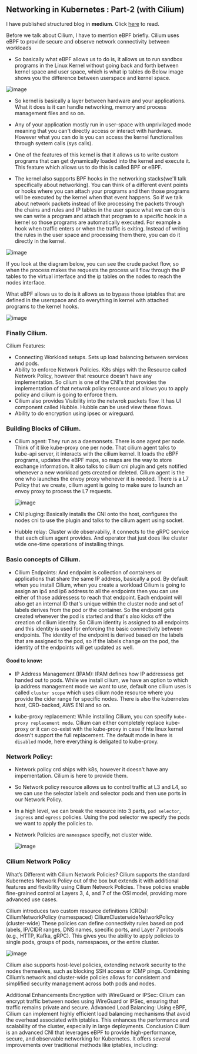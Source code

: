 ## Networking in Kubernetes : Part-2 (with Cilium)

I have published structured blog in **medium**. Click [here](https://medium.com/@shreysms31/networking-in-kubernetes-part-2-with-cilium-bc85be2cb3bc) to read.


Before we talk about Cilium, I have to mention eBPF briefly. Cilium uses eBPF to provide secure and observe network connectivity between workloads

- So basically what eBPF allows us to do is, it allows us to run sandbox programs in the Linux Kernel without going back and forth between kernel space and user space, which is what ip tables do Below image shows you the difference between userspace and kernel space.

![image](https://github.com/user-attachments/assets/d3d315cc-7264-4b66-8334-ab9e3173f5bf)


- So kernel is basically a layer between hardware and your applications. What it does is it can handle networking, memory and process management files and so on. 

- Any of your application mostly run in user-space with unprivilaged mode meaning that you can't directly access or interact with hardware. However what you can do is you can access the kernel functionalites through system calls (sys calls).

- One of the features of this kernel is that it allows us to write custom programs that can get dynamically loaded into the kernel and execute it. This feature which allows us to do this is called BPF or eBPF.

- The kernel also supports BPF hooks in the networking stacks(we'll talk specifically about networking). You can think of a different event points or hooks where you can attach your programs and then those programs will be executed by the kernel when that event happens. So if we talk about network packets instead of like processing the packets through the chains and rules and IP tables in the user space what we can do is we can write a program and attach that program to a specific hook in a kernel so those programs are automatically executed. 
For example a hook when traffic enters or when the traffic is exiting. Instead of writing the rules in the user space and processing them there, you can do it directly in the kernel.

![image](https://github.com/user-attachments/assets/b1de4777-3845-4894-a05e-3f071493a37d)


If you look at the diagram below, you can see the crude packet flow, so when the process makes the requests the process will flow through the IP tables to the virtual interface and  the ip tables  on the nodes to reach the nodes interface.



What eBPF allows us to do is it allows us to bypass those iptables that are defined in the userspace and do everything in kernel with attached programs to the kernel hooks.

![image](https://github.com/user-attachments/assets/383f39e0-32ae-4c00-a9ab-8701bed79a55)



### Finally Cilium. 

Cilium Features:

-  Connecting Workload setups. Sets up load balancing between services and pods.
- Ability to enforce Network Policies. K8s ships with the Resource called Network Policy, however that resource doesn't have any implementation. So cilium is one of the CNI's that provides the implementation of that netwrok policy resource and allows you to apply policy and cilium is going to enforce them.
- Cilium also provides Visibility into the netwrok packets flow. It has UI component called Hubble. Hubble can be used view these flows.
- Ability to do encryption using ipsec or wireguard.

### Building Blocks of Cilium.

- Cilium agent: They run as a daemonsets. There is one agent per node. Think of it like kube-proxy one per node. That cilium agent talks to kube-api server, it interacts with the cilium kernel.  It loads the eBPF programs, updates the eBPF maps, so maps are the way to store exchange information. It also talks to cilium cni plugin and gets notified whenever a new workload gets created or deleted. Cilium agent is the one who launches the envoy proxy whenever it is needed. There is a L7 Policy that we create, cilium agent is going to make sure to launch an envoy proxy to process the L7 requests.

  ![image](https://github.com/user-attachments/assets/f686aa14-2e54-410c-a2bc-382b5bd1ed1f)


- CNI pluging: Basically installs the CNI onto the host, configures the nodes cni to use the plugin and talks to the cilium agent using socket.

- Hubble relay: Cluster wide observabiliy, it connects to the gRPC service that each cilium agent provides. And operator that just does like cluster wide one-time operations of installing things.

### Basic concepts of Cilium.

- Cilium Endpoints: And endpoint is collection of containers or applications that share the same IP address, basically a pod. By default when you install Cilium, when you create a workload Cilium is going to assign an ip4 and ip6 address to all the endpoints then you can use either of those addressess to reach that endpoint. Each endpoint will also get an internal ID that's unique within the cluster node and set of labels derives from the pod or the container. So the endpoint gets created whenever the pod is started and that's also kicks off the creation of cilium identity.
So Cilium identity is assigned to all endpoints and this identity is used for enforcing the basic connectivity between endpoints. The identity of the endpoint is derived based on the labels that are assigned to the pod, so if the labels change on the pod, the identity of the endpoints will get updated as well.

#### Good to know:

- IP Address Management (IPAM): IPAM defines how IP addressess get handed out to pods. While we install cilium, we have an option to which ip address management mode we want to use, default one cilium uses is called `cluster scope` which uses cilium node resource where you provide the cider range for specific nodes.
There is also the kubernetes host, CRD-backed, AWS ENI and so on.

- kube-proxy replacement: While installing Cilium, you can specify `kube-proxy replacement mode`. Cilium can either completely replace kube-proxy or it can co-exist with the kube-proxy in case if hte linux kernel doesn't support the full replacement. The default mode in here is `disabled` mode, here everything is deligated to kube-proxy.

### Network Policy:
- Network policy crd ships with k8s, however it doesn't have any impementation. Cilium is here to provide them.
- So Network policy resource allows us to control traffic at L3 and L4, so we can use the selector labels and selector pods and then use ports in our Network Policy.
- In a high level, we can break the resource into 3 parts, `pod selector`, `ingress` and `egress` policies. Using the pod selector we specify the pods we want to apply the policies to.
- Network Policies are `namespace` specify, not cluster wide.

  ![image](https://github.com/user-attachments/assets/ab616c72-234f-4e81-a2f7-35a6892acc6c)


### Cilium Network Policy
What’s Different with Cilium Network Policies?
Cilium supports the standard Kubernetes Network Policy out of the box but extends it with additional features and flexibility using Cilium Network Policies. These policies enable fine-grained control at Layers 3, 4, and 7 of the OSI model, providing more advanced use cases.

Cilium introduces two custom resource definitions (CRDs):
CiliumNetworkPolicy (namespaced)
CiliumClusterwideNetworkPolicy (cluster-wide)
These policies can define connectivity rules based on pod labels, IP/CIDR ranges, DNS names, specific ports, and Layer 7 protocols (e.g., HTTP, Kafka, gRPC). This gives you the ability to apply policies to single pods, groups of pods, namespaces, or the entire cluster.

![image](https://github.com/user-attachments/assets/828310a9-7eaf-4163-b3cb-f4e085f6b638)


Cilium also supports host-level policies, extending network security to the nodes themselves, such as blocking SSH access or ICMP pings. Combining Cilium’s network and cluster-wide policies allows for consistent and simplified security management across both pods and nodes.

Additional Enhancements
Encryption with WireGuard or IPSec: Cilium can encrypt traffic between nodes using WireGuard or IPSec, ensuring that traffic remains private and secure.
Advanced Load Balancing: Using eBPF, Cilium can implement highly efficient load balancing mechanisms that avoid the overhead associated with iptables. This enhances the performance and scalability of the cluster, especially in large deployments.
Conclusion
Cilium is an advanced CNI that leverages eBPF to provide high-performance, secure, and observable networking for Kubernetes. It offers several improvements over traditional methods like iptables, including:














